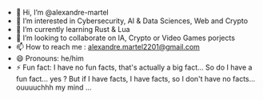 - 👋 Hi, I’m @alexandre-martel
- 👀 I’m interested in Cybersecurity, AI & Data Sciences, Web and Crypto
- 🌱 I’m currently learning Rust & Lua
- 💞️ I’m looking to collaborate on IA,  Crypto or Video Games porjects
- 📫 How to reach me : alexandre.martel2201@gmail.com
- 😄 Pronouns: he/him
- ⚡ Fun fact: I have no fun facts, that's actually a big fact... So do I have a fun fact... yes ? But if I have facts, I have facts, so I don't have no facts... ouuuuchhh my mind ...

<!---
alexandre-martel/alexandre-martel is a ✨ special ✨ repository because its `README.md` (this file) appears on your GitHub profile.
You can click the Preview link to take a look at your changes.
--->

